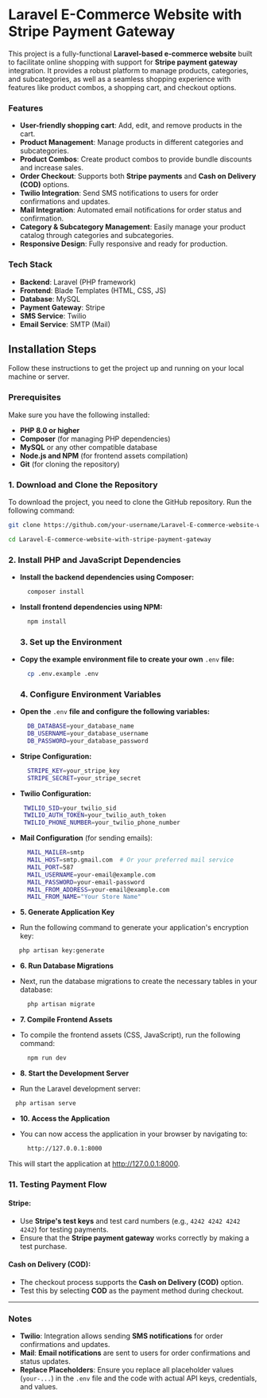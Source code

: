 # Laravel E-Commerce Website with Stripe Payment Gateway

This project is a fully-functional **Laravel-based e-commerce website** built to facilitate online shopping with support for **Stripe payment gateway** integration. It provides a robust platform to manage products, categories, and subcategories, as well as a seamless shopping experience with features like product combos, a shopping cart, and checkout options.

### Features
- **User-friendly shopping cart**: Add, edit, and remove products in the cart.
- **Product Management**: Manage products in different categories and subcategories.
- **Product Combos**: Create product combos to provide bundle discounts and increase sales.
- **Order Checkout**: Supports both **Stripe payments** and **Cash on Delivery (COD)** options.
- **Twilio Integration**: Send SMS notifications to users for order confirmations and updates.
- **Mail Integration**: Automated email notifications for order status and confirmation.
- **Category & Subcategory Management**: Easily manage your product catalog through categories and subcategories.
- **Responsive Design**: Fully responsive and ready for production.

### Tech Stack
- **Backend**: Laravel (PHP framework)
- **Frontend**: Blade Templates (HTML, CSS, JS)
- **Database**: MySQL
- **Payment Gateway**: Stripe
- **SMS Service**: Twilio
- **Email Service**: SMTP (Mail)

## Installation Steps

Follow these instructions to get the project up and running on your local machine or server.

### Prerequisites
Make sure you have the following installed:

- **PHP 8.0 or higher**
- **Composer** (for managing PHP dependencies)
- **MySQL** or any other compatible database
- **Node.js and NPM** (for frontend assets compilation)
- **Git** (for cloning the repository)

### 1. Download and Clone the Repository

To download the project, you need to clone the GitHub repository. Run the following command:

```bash
git clone https://github.com/your-username/Laravel-E-commerce-website-with-stripe-payment-gateway.git
```

```bash
cd Laravel-E-commerce-website-with-stripe-payment-gateway
```
### 2. Install PHP and JavaScript Dependencies

- **Install the backend dependencies using Composer:**
  ```bash
    composer install
  ```
  
- **Install frontend dependencies using NPM:**
  ```bash
    npm install
  ```
  ### 3. Set up the Environment
  
- **Copy the example environment file to create your own** `.env` **file:**
  ```bash
    cp .env.example .env
  ```
  ### 4. Configure Environment Variables

- **Open the** `.env` **file and configure the following          variables:**
  ```bash
    DB_DATABASE=your_database_name
    DB_USERNAME=your_database_username
    DB_PASSWORD=your_database_password
  ```
- **Stripe Configuration:**
  ```bash
    STRIPE_KEY=your_stripe_key
    STRIPE_SECRET=your_stripe_secret
  ```
- **Twilio Configuration:**
  ```bash
   TWILIO_SID=your_twilio_sid
   TWILIO_AUTH_TOKEN=your_twilio_auth_token
   TWILIO_PHONE_NUMBER=your_twilio_phone_number
  ```
- **Mail Configuration** (for sending emails):
  ```bash
    MAIL_MAILER=smtp
    MAIL_HOST=smtp.gmail.com  # Or your preferred mail service
    MAIL_PORT=587
    MAIL_USERNAME=your-email@example.com
    MAIL_PASSWORD=your-email-password
    MAIL_FROM_ADDRESS=your-email@example.com
    MAIL_FROM_NAME="Your Store Name"
  ```
- **5. Generate Application Key**
- Run the following command to generate your application's encryption key:
 ```bash
    php artisan key:generate
 ```
- **6. Run Database Migrations**
- Next, run the database migrations to create the necessary tables in your database:
  ```bash
    php artisan migrate
  ```
- **7. Compile Frontend Assets**
- To compile the frontend assets (CSS, JavaScript), run the following command:
  ```bash
    npm run dev
  ```
  
- **8. Start the Development Server**
- Run the Laravel development server:

```bash
  php artisan serve
```
- **10. Access the Application**
- You can now access the application in your browser by navigating to:

  ```bash
    http://127.0.0.1:8000
  ```

This will start the application at http://127.0.0.1:8000.
### 11. Testing Payment Flow

#### Stripe:
- Use **Stripe's test keys** and test card numbers (e.g., `4242 4242 4242 4242`) for testing payments.
- Ensure that the **Stripe payment gateway** works correctly by making a test purchase.

#### Cash on Delivery (COD):
- The checkout process supports the **Cash on Delivery (COD)** option.
- Test this by selecting **COD** as the payment method during checkout.

---

### Notes

- **Twilio**: Integration allows sending **SMS notifications** for order confirmations and updates.
- **Mail**: **Email notifications** are sent to users for order confirmations and status updates.
- **Replace Placeholders**: Ensure you replace all placeholder values (`your-...`) in the `.env` file and the code with actual API keys, credentials, and values.



  












